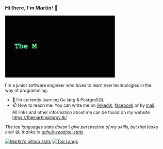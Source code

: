 ### Hi there, I'm [Martin](https://themartinsidorov.tk)! 👋

![The-Matrix-has-you](https://github.com/Matrix278/Matrix278/blob/master/assets/matrix-has-you.gif)

<!--
**Matrix278/Matrix278** is a ✨ _special_ ✨ repository because its `README.md` (this file) appears on your GitHub profile.

Here are some ideas to get you started:

- 🔭 I’m currently working on ...
- 🌱 I’m currently learning ...
- 👯 I’m looking to collaborate on ...
- 🤔 I’m looking for help with ...
- 💬 Ask me about ...
- 📫 How to reach me: ...
- 😄 Pronouns: ...
- ⚡ Fun fact: ...
-->

I'm a junior software engineer who loves to learn new technologies in the way of programming.

- 🌱 I’m currently learning Go lang & PostgreSQL
- 📫 How to reach me: You can write me on [linkedin](https://www.linkedin.com/in/martin-s-8002a0157), [facebook](https://www.facebook.com/nitram278) or by [mail](mailto:martin.sidrovo27@gmail.com). All links and other information about me can be found on my website https://themartinsidorov.tk/

*The top languages stats doesn't give perspective of my skills, but that looks cool 😄, thanks to [github-readme-stats](https://github.com/anuraghazra/github-readme-stats)*

[![Martin's github stats](https://github-readme-stats.vercel.app/api?username=Matrix278&theme=radical&show_icons=true&line_height=40)](https://github.com/anuraghazra/github-readme-stats)
[![Top Langs](https://github-readme-stats.vercel.app/api/top-langs/?username=Matrix278&theme=radical)](https://github.com/anuraghazra/github-readme-stats)

<!--![Matrix](https://github.com/Matrix278/Matrix278/blob/master/assets/cmatrix.gif)-->
